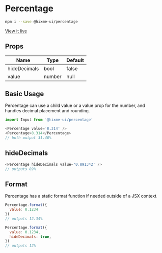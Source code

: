# Percentage


```bash
npm i --save @hixme-ui/percentage
```
[View it live](https://hixme.github.io/hixme-ui/percentage)

## Props

| Name            | Type        | Default        |
| --------------- | ----------- | -------------- |
| hideDecimals    | bool        | false          |
| value           | number      | null           |


## Basic Usage

Percentage can use a child value or a value prop for the number, and handles
decimal placement and rounding.

```javascript
import Input from '@hixme-ui/percentage'

<Percentage value='0.314' />
<Percentage>0.314</Percentage>
// both output 31.40%

```

## hideDecimals
```javascript
<Percentage hideDecimals value='0.891342' />
// outputs 89%
```

## Format

Percentage has a static format function if needed outside of a JSX context.

```javascript
Percentage.format({
  value: 0.1234
})
// outputs 12.34%

Percentage.format({
  value: 0.1234,
  hideDecimals: true,
})
// outputs 12%

```
